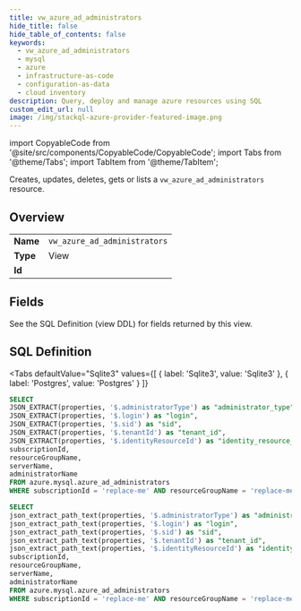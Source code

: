 ```yaml
--- 
title: vw_azure_ad_administrators
hide_title: false
hide_table_of_contents: false
keywords:
  - vw_azure_ad_administrators
  - mysql
  - azure
  - infrastructure-as-code
  - configuration-as-data
  - cloud inventory
description: Query, deploy and manage azure resources using SQL
custom_edit_url: null
image: /img/stackql-azure-provider-featured-image.png
---
```


import CopyableCode from '@site/src/components/CopyableCode/CopyableCode';
import Tabs from '@theme/Tabs';
import TabItem from '@theme/TabItem';

Creates, updates, deletes, gets or lists a <code>vw_azure_ad_administrators</code> resource.

## Overview
<table><tbody>
<tr><td><b>Name</b></td><td><code>vw_azure_ad_administrators</code></td></tr>
<tr><td><b>Type</b></td><td>View</td></tr>
<tr><td><b>Id</b></td><td><CopyableCode code="azure.mysql.vw_azure_ad_administrators" /></td></tr>
</tbody></table>

## Fields

See the SQL Definition (view DDL) for fields returned by this view.

## SQL Definition

<Tabs
defaultValue="Sqlite3"
values={[
{ label: 'Sqlite3', value: 'Sqlite3' },
{ label: 'Postgres', value: 'Postgres' }
]}
>
<TabItem value="Sqlite3">

```sql
SELECT
JSON_EXTRACT(properties, '$.administratorType') as "administrator_type",
JSON_EXTRACT(properties, '$.login') as "login",
JSON_EXTRACT(properties, '$.sid') as "sid",
JSON_EXTRACT(properties, '$.tenantId') as "tenant_id",
JSON_EXTRACT(properties, '$.identityResourceId') as "identity_resource_id",
subscriptionId,
resourceGroupName,
serverName,
administratorName
FROM azure.mysql.azure_ad_administrators
WHERE subscriptionId = 'replace-me' AND resourceGroupName = 'replace-me' AND serverName = 'replace-me';
```

</TabItem>
<TabItem value="Postgres">

```sql
SELECT
json_extract_path_text(properties, '$.administratorType') as "administrator_type",
json_extract_path_text(properties, '$.login') as "login",
json_extract_path_text(properties, '$.sid') as "sid",
json_extract_path_text(properties, '$.tenantId') as "tenant_id",
json_extract_path_text(properties, '$.identityResourceId') as "identity_resource_id",
subscriptionId,
resourceGroupName,
serverName,
administratorName
FROM azure.mysql.azure_ad_administrators
WHERE subscriptionId = 'replace-me' AND resourceGroupName = 'replace-me' AND serverName = 'replace-me';
```

</TabItem>
</Tabs>
